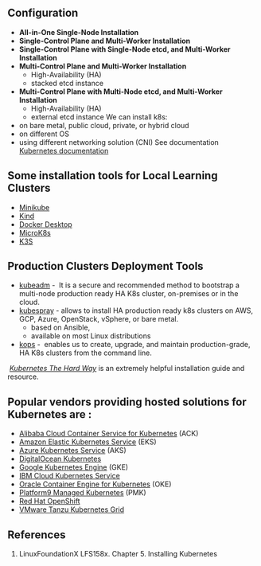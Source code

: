 ## Configuration
- **All-in-One Single-Node Installation**
- **Single-Control Plane and Multi-Worker Installation**
- **Single-Control Plane with Single-Node etcd, and Multi-Worker Installation**
- **Multi-Control Plane and Multi-Worker Installation** 
	- High-Availability (HA) 
	- stacked etcd instance
- **Multi-Control Plane with Multi-Node etcd, and Multi-Worker Installation**
	-  High-Availability (HA) 
	- external etcd instance
We can install k8s:
- on bare metal, public cloud, private, or hybrid cloud
- on different OS
- using different networking solution (CNI)
See documentation [Kubernetes documentation](https://kubernetes.io/docs/setup/)

## Some installation tools for Local Learning Clusters
- [Minikube](https://minikube.sigs.k8s.io/docs/)
- [Kind](https://kind.sigs.k8s.io/)
- [Docker Desktop](https://www.docker.com/products/docker-desktop)
- [MicroK8s](https://microk8s.io/)
- [K3S](https://k3s.io/)

## Production Clusters  Deployment Tools
- [kubeadm](https://kubernetes.io/docs/setup/production-environment/tools/kubeadm/) -  It is a secure and recommended method to bootstrap a multi-node production ready HA K8s cluster, on-premises or in the cloud.
- [kubespray](https://kubernetes.io/docs/setup/production-environment/tools/kubespray/) - allows to install HA production ready k8s clusters on AWS, GCP, Azure, OpenStack, vSphere, or bare metal.
	- based on Ansible,
	- available on most Linux distributions
- [kops](https://kubernetes.io/docs/setup/production-environment/tools/kops/) -  enables us to create, upgrade, and maintain production-grade, HA K8s clusters from the command line.


 _[Kubernetes The Hard Way](https://github.com/kelseyhightower/kubernetes-the-hard-way)_ is an extremely helpful installation guide and resource.
## Popular vendors providing hosted solutions for Kubernetes are :
- [Alibaba Cloud Container Service for Kubernetes](https://www.alibabacloud.com/product/kubernetes) (ACK)
- [Amazon Elastic Kubernetes Service](https://aws.amazon.com/eks/) (EKS)
- [Azure Kubernetes Service](https://azure.microsoft.com/en-us/services/kubernetes-service/) (AKS)
- [DigitalOcean Kubernetes](https://www.digitalocean.com/products/kubernetes/)
- [Google Kubernetes Engine](https://cloud.google.com/kubernetes-engine/) (GKE)
- [IBM Cloud Kubernetes Service](https://www.ibm.com/cloud/kubernetes-service/)
- [Oracle Container Engine for Kubernetes](https://www.oracle.com/cloud-native/container-engine-kubernetes/) (OKE)
- [Platform9 Managed Kubernetes](https://platform9.com/managed-kubernetes/) (PMK)
- [Red Hat OpenShift](https://www.redhat.com/en/technologies/cloud-computing/openshift)
- [VMware Tanzu Kubernetes Grid](https://tanzu.vmware.com/kubernetes-grid)

## References
1. LinuxFoundationX LFS158x. Chapter 5. Installing Kubernetes